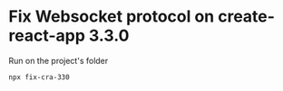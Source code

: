 # Fix Websocket protocol on create-react-app 3.3.0

Run on the project's folder

``
npx fix-cra-330
``